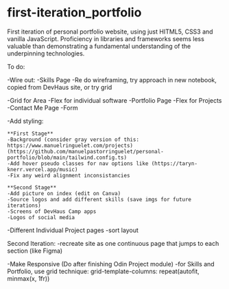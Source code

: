 # first-iteration_portfolio

First iteration of personal portfolio website, using just HITML5, CSS3 and vanilla JavaScript. Proficiency in libraries and frameworks seems less valuable than demonstrating a fundamental understanding of the underpinning technologies.

To do:

-Wire out:
-Skills Page
-Re do wireframing, try approach in new notebook, copied from DevHaus site, or try grid

-Grid for Area
-Flex for individual software
-Portfolio Page
-Flex for Projects
-Contact Me Page
-Form

-Add styling:

    **First Stage**
    -Background (consider gray version of this: https://www.manuelringuelet.com/projects) (https://github.com/manuelpastorringuelet/personal-portfolio/blob/main/tailwind.config.ts)
    -Add hover pseudo classes for nav options like (https://taryn-knerr.vercel.app/music)
    -Fix any weird alignment inconsistancies

    **Second Stage**
    -Add picture on index (edit on Canva)
    -Source logos and add different skills (save imgs for future iterations)
    -Screens of DevHaus Camp apps
    -Logos of social media

-Different Individual Project pages
-sort layout

Second Iteration:
-recreate site as one continuous page that jumps to each section (like Figma)

-Make Responsive (Do after finishing Odin Project module)
-for Skills and Portfolio, use grid technique: grid-template-columns: repeat(autofit, minmax(x, 1fr))
